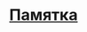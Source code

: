 # [Памятка](https://docs.google.com/document/d/1uiOOXoPd4pUBhJQ-WC-ugwkyg-X-wUcfrNckTd4VW3g/edit?usp=sharing)
